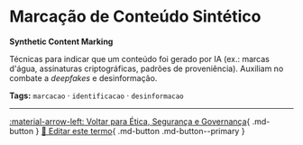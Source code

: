 # Marcação de Conteúdo Sintético

**Synthetic Content Marking**

Técnicas para indicar que um conteúdo foi gerado por IA (ex.: marcas d'água, assinaturas criptográficas, padrões de proveniência). Auxiliam no combate a *deepfakes* e desinformação.


**Tags:** `marcacao` · `identificacao` · `desinformacao`

---

[:material-arrow-left: Voltar para Ética, Segurança e Governança](index.md){ .md-button }
[📝 Editar este termo](https://github.com/seu-usuario/glossario-ia/edit/main/glossario.yaml){ .md-button .md-button--primary }
